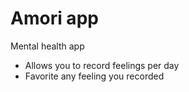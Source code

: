# Amori app
Mental health app

- Allows you to record feelings per day
- Favorite any feeling you recorded
